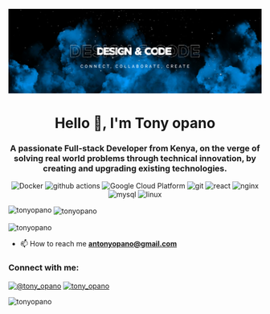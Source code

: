 ![](images/banner-1.png)

<h1 align="center">Hello 👋, I'm Tony opano</h1>
<h3 align="center">A passionate Full-stack Developer from Kenya, on the verge of solving real world problems through technical innovation, by creating and upgrading existing technologies. </h3>
<!-- <img align="right" alt="coding" width="400" src="images/Developer.gif"> -->

<p align="center">
  <img alt="Docker" src="https://img.shields.io/badge/-Docker-46a2f1?style=flat-square&logo=docker&logoColor=white" />
  <img alt="github actions" src="https://img.shields.io/badge/-Github_Actions-2088FF?style=flat-square&logo=github-actions&logoColor=white" />
  <img alt="Google Cloud Platform" src="https://img.shields.io/badge/-Google_Cloud_Platform-1a73e8?style=flat-square&logo=google-cloud&logoColor=white" />
<!--   <img alt="Heroku" src="https://img.shields.io/badge/-Heroku-430098?style=flat-square&logo=heroku&logoColor=white" /> -->
  <img alt="git" src="https://img.shields.io/badge/-Git-F05032?style=flat-square&logo=git&logoColor=white" />
  <img alt="react" src="https://img.shields.io/badge/-react-1BB3A4?style=flat-square&logo=react&logoColor=white">
  <img alt="nginx" src="https://img.shields.io/badge/-nginx-009639?style=flat-square&logo=nginx&logoColor=white">
  <img alt="mysql" src="https://img.shields.io/badge/-mysql-4479A1?style=flat-square&logo=mysql&logoColor=white">
  <img alt="linux" src="https://img.shields.io/badge/-linux-FCC624?style=flat-square&logo=linux&logoColor=white">
<!--   <img alt="Brave browser" src="https://img.shields.io/badge/-Brave_Browser-FB542B?style=flat-square&logo=brave&logoColor=white" /> -->
<!--   <img alt="Prettier" src="https://img.shields.io/badge/-Prettier-F7B93E?style=flat-square&logo=prettier&logoColor=white" /> -->
<!--   <img alt="Nodejs" src="https://img.shields.io/badge/-Nodejs-43853d?style=flat-square&logo=Node.js&logoColor=white" /> -->
</p>


<p><img align="left" src="https://github-readme-stats.vercel.app/api/top-langs?username=tonyopano&show_icons=true&locale=en&layout=compact&theme=gruvbox" alt="tonyopano" /></p>

<p>&nbsp;<img align="center" src="https://github-readme-stats.vercel.app/api?username=Tonyopano&show_icons=true&theme=gruvbox" alt="tonyopano" /></p>

<p><img align="center" src="https://github-readme-streak-stats.herokuapp.com/?user=tonyopano&show_icons=true&theme=gruvbox" alt="tonyopano" /></p>

- 📫 How to reach me **antonyopano@gmail.com**

<h3 align="left">Connect with me:</h3>
<p align="left">
<a href="https://twitter.com/tony_opano" target="blank"><img align="center" src="https://raw.githubusercontent.com/rahuldkjain/github-profile-readme-generator/master/src/images/icons/Social/twitter.svg" alt="@tony_opano" height="30" width="40" /></a>
<a href="https://instagram.com/tony_opano" target="blank"><img align="center" src="https://raw.githubusercontent.com/rahuldkjain/github-profile-readme-generator/master/src/images/icons/Social/instagram.svg" alt="tony_opano" height="30" width="40" /></a>
</p>

<p align="left"> <img src="https://komarev.com/ghpvc/?username=tonyopano&label=Profile%20views&color=0e75b6&style=flat" alt="tonyopano" /> </p>

<!-- <p align="left"> <a href="https://twitter.com/tony_opano" target="blank"><img src="https://img.shields.io/twitter/follow/tony_opano?logo=twitter&style=for-the-badge" alt="tony_opano" /></a> </p> -->
